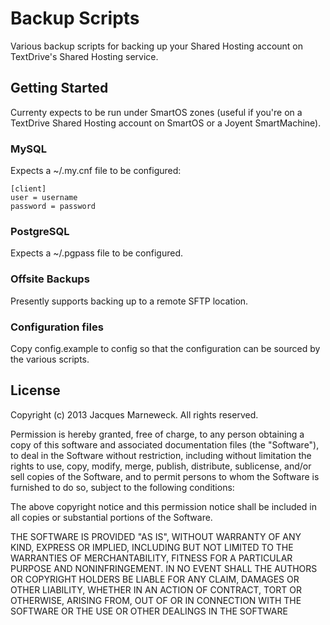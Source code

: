 # Backup Scripts

Various backup scripts for backing up your Shared Hosting account on TextDrive's
Shared Hosting service.

## Getting Started

Currenty expects to be run under SmartOS zones (useful if you're on a TextDrive
Shared Hosting account on SmartOS or a Joyent SmartMachine).

### MySQL

Expects a ~/.my.cnf file to be configured:

```
[client]
user = username
password = password
```

### PostgreSQL

Expects a ~/.pgpass file to be configured.

### Offsite Backups

Presently supports backing up to a remote SFTP location.

### Configuration files

Copy config.example to config so that the configuration can be sourced by the
various scripts.

## License

Copyright (c) 2013 Jacques Marneweck. All rights reserved.

Permission is hereby granted, free of charge, to any person obtaining a copy
of this software and associated documentation files (the "Software"), to deal
in the Software without restriction, including without limitation the rights
to use, copy, modify, merge, publish, distribute, sublicense, and/or sell
copies of the Software, and to permit persons to whom the Software is
furnished to do so, subject to the following conditions:

The above copyright notice and this permission notice shall be included in
all copies or substantial portions of the Software.

THE SOFTWARE IS PROVIDED "AS IS", WITHOUT WARRANTY OF ANY KIND, EXPRESS OR
IMPLIED, INCLUDING BUT NOT LIMITED TO THE WARRANTIES OF MERCHANTABILITY,
FITNESS FOR A PARTICULAR PURPOSE AND NONINFRINGEMENT. IN NO EVENT SHALL THE
AUTHORS OR COPYRIGHT HOLDERS BE LIABLE FOR ANY CLAIM, DAMAGES OR OTHER
LIABILITY, WHETHER IN AN ACTION OF CONTRACT, TORT OR OTHERWISE, ARISING FROM,
OUT OF OR IN CONNECTION WITH THE SOFTWARE OR THE USE OR OTHER DEALINGS IN
THE SOFTWARE
